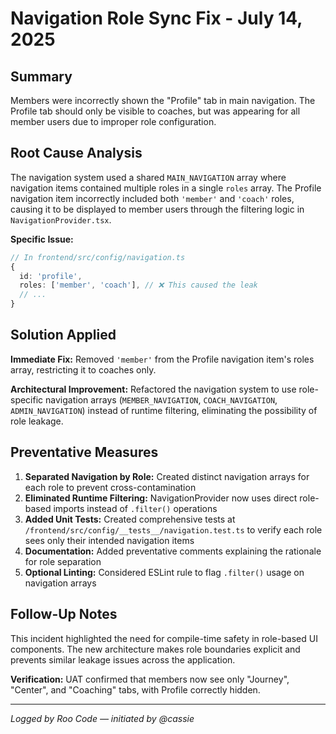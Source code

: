 # Navigation Role Sync Fix - July 14, 2025

## Summary
Members were incorrectly shown the "Profile" tab in main navigation. The Profile tab should only be visible to coaches, but was appearing for all member users due to improper role configuration.

## Root Cause Analysis
The navigation system used a shared `MAIN_NAVIGATION` array where navigation items contained multiple roles in a single `roles` array. The Profile navigation item incorrectly included both `'member'` and `'coach'` roles, causing it to be displayed to member users through the filtering logic in `NavigationProvider.tsx`.

**Specific Issue:**
```typescript
// In frontend/src/config/navigation.ts
{
  id: 'profile',
  roles: ['member', 'coach'], // ❌ This caused the leak
  // ...
}
```

## Solution Applied
**Immediate Fix:** Removed `'member'` from the Profile navigation item's roles array, restricting it to coaches only.

**Architectural Improvement:** Refactored the navigation system to use role-specific navigation arrays (`MEMBER_NAVIGATION`, `COACH_NAVIGATION`, `ADMIN_NAVIGATION`) instead of runtime filtering, eliminating the possibility of role leakage.

## Preventative Measures
1. **Separated Navigation by Role:** Created distinct navigation arrays for each role to prevent cross-contamination
2. **Eliminated Runtime Filtering:** NavigationProvider now uses direct role-based imports instead of `.filter()` operations
3. **Added Unit Tests:** Created comprehensive tests at `/frontend/src/config/__tests__/navigation.test.ts` to verify each role sees only their intended navigation items
4. **Documentation:** Added preventative comments explaining the rationale for role separation
5. **Optional Linting:** Considered ESLint rule to flag `.filter()` usage on navigation arrays

## Follow-Up Notes
This incident highlighted the need for compile-time safety in role-based UI components. The new architecture makes role boundaries explicit and prevents similar leakage issues across the application.

**Verification:** UAT confirmed that members now see only "Journey", "Center", and "Coaching" tabs, with Profile correctly hidden.

---
*Logged by Roo Code — initiated by @cassie*